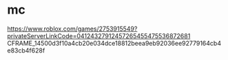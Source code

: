 # mc
https://www.roblox.com/games/2753915549?privateServerLinkCode=04124327912457265455475536872681
CFRAME_14500d3f10a4cb20e034dce18812beea9eb92036ee92779164cb4e83cb4f628f

